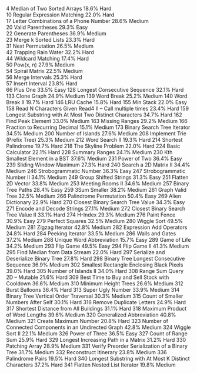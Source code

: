 4 Median of Two Sorted Arrays 18.6% Hard  
10 Regular Expression Matching 22.0% Hard  
17 Letter Combinations of a Phone Number 28.6% Medium  
20 Valid Parentheses 29.3% Easy  
22 Generate Parentheses 36.9% Medium  
23 Merge k Sorted Lists 23.3% Hard  
31 Next Permutation 26.5% Medium  
42 Trapping Rain Water 32.2% Hard  
44 Wildcard Matching 17.4% Hard  
50 Pow(x, n) 27.9% Medium  
54 Spiral Matrix 22.5% Medium  
56 Merge Intervals 25.3% Hard  
57 Insert Interval 23.8% Hard  
66 Plus One 33.5% Easy
128 Longest Consecutive Sequence 32.1% Hard
133 Clone Graph 24.9% Medium
139 Word Break 25.2% Medium
140 Word Break II 19.7% Hard
146 LRU Cache 15.8% Hard
155 Min Stack 22.0% Easy
158 Read N Characters Given Read4 II – Call multiple times 23.4% Hard
159 Longest Substring with At Most Two Distinct Characters 34.7% Hard
162 Find Peak Element 33.0% Medium
163 Missing Ranges 29.2% Medium
166 Fraction to Recurring Decimal 15.1% Medium
173 Binary Search Tree Iterator 34.5% Medium
200 Number of Islands 27.6% Medium
208 Implement Trie (Prefix Tree) 25.3% Medium
212 Word Search II 19.3% Hard
214 Shortest Palindrome 19.7% Hard
218 The Skyline Problem 22.0% Hard
224 Basic Calculator 22.1% Hard
228 Summary Ranges 24.1% Medium
230 Kth Smallest Element in a BST 37.6% Medium
231 Power of Two 36.4% Easy
239 Sliding Window Maximum 27.3% Hard
240 Search a 2D Matrix II 34.4% Medium
246 Strobogrammatic Number 36.3% Easy
247 Strobogrammatic Number II 34.1% Medium
249 Group Shifted Strings 31.3% Easy
251 Flatten 2D Vector 33.8% Medium
253 Meeting Rooms II 34.6% Medium
257 Binary Tree Paths 28.4% Easy
259 3Sum Smaller 38.2% Medium
261 Graph Valid Tree 32.5% Medium
266 Palindrome Permutation 50.4% Easy
269 Alien Dictionary 22.9% Hard
270 Closest Binary Search Tree Value 34.3% Easy
271 Encode and Decode Strings 27.1% Medium
272 Closest Binary Search Tree Value II 33.1% Hard
274 H-Index 29.3% Medium
276 Paint Fence 30.9% Easy
279 Perfect Squares 32.5% Medium
280 Wiggle Sort 49.5% Medium
281 Zigzag Iterator 42.8% Medium
282 Expression Add Operators 24.8% Hard
284 Peeking Iterator 33.5% Medium
286 Walls and Gates 37.2% Medium
288 Unique Word Abbreviation 15.7% Easy
289 Game of Life 34.2% Medium
293 Flip Game 49.5% Easy
294 Flip Game II 41.3% Medium
295 Find Median from Data Stream 22.0% Hard
297 Serialize and Deserialize Binary Tree 27.8% Hard
298 Binary Tree Longest Consecutive Sequence 36.9% Medium
302 Smallest Rectangle Enclosing Black Pixels 39.0% Hard
305 Number of Islands II 34.0% Hard
308 Range Sum Query 2D – Mutable 21.6% Hard
309 Best Time to Buy and Sell Stock with Cooldown 36.6% Medium
310 Minimum Height Trees 26.6% Medium
312 Burst Balloons 36.4% Hard
313 Super Ugly Number 33.9% Medium
314 Binary Tree Vertical Order Traversal 30.3% Medium
315 Count of Smaller Numbers After Self 30.1% Hard
316 Remove Duplicate Letters 24.9% Hard
317 Shortest Distance from All Buildings 31.1% Hard
318 Maximum Product of Word Lengths 39.6% Medium
320 Generalized Abbreviation 40.8% Medium
321 Create Maximum Number 20.8% Hard
323 Number of Connected Components in an Undirected Graph 42.8% Medium
324 Wiggle Sort II 22.1% Medium
326 Power of Three 36.5% Easy
327 Count of Range Sum 25.9% Hard
329 Longest Increasing Path in a Matrix 31.2% Hard
330 Patching Array 28.9% Medium
331 Verify Preorder Serialization of a Binary Tree 31.7% Medium
332 Reconstruct Itinerary 23.8% Medium
336 Palindrome Pairs 19.5% Hard
340 Longest Substring with At Most K Distinct Characters 37.2% Hard
341 Flatten Nested List Iterator 19.8% Medium